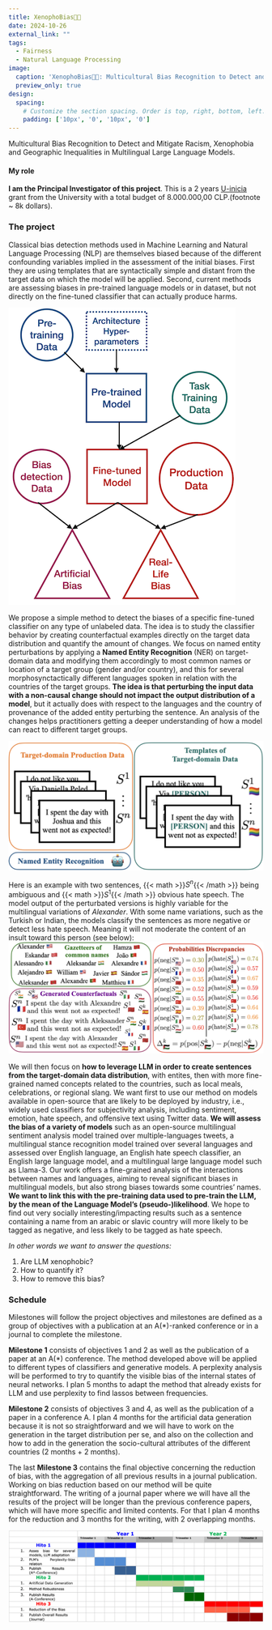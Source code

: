 ```yaml
---
title: XenophoBias🏳️‍🌈
date: 2024-10-26
external_link: ""
tags:
  - Fairness
  - Natural Language Processing
image:
  caption: 'XenophoBias🏳️‍🌈: Multicultural Bias Recognition to Detect and Mitigate Racism, Xenophobia and Geographic Inequalities in Multilingual Large Language Models'
  preview_only: true
design:
  spacing:
    # Customize the section spacing. Order is top, right, bottom, left.
    padding: ['10px', '0', '10px', '0']
---
```


Multicultural Bias Recognition to Detect and Mitigate Racism, Xenophobia and Geographic Inequalities in Multilingual Large Language Models.

<!--more-->

#### My role

**I am the Principal Investigator of this project**. This is a 2 years [U-inicia](https://uchile.cl/convocatorias/216327/concurso-u-inicia-2024) grant from the University with a total budget of 8.000.000,00 CLP.(footnote ~ 8k dollars). 

### The project 

Classical bias detection methods used in Machine Learning and Natural Language Processing (NLP) are themselves biased because of the different confounding variables implied in the assessment of the initial biases. First they are using templates that are syntactically simple and distant from the target data on which the model will be applied. Second, current methods are assessing biases in pre-trained language models or in dataset, but not directly on the fine-tuned classifier that can actually produce harms.

![counfounding](featured.png)

We propose a simple method to detect the biases of a specific fine-tuned classifier on any type of unlabeled data. The idea is to study the classifier behavior by creating counterfactual examples directly on the target data distribution and quantify the amount of changes. We focus on named entity perturbations by applying a **Named Entity Recognition** (NER) on target-domain data and modifying them accordingly to most common names or location of a target group (gender and/or country), and this for several morphosynctactically different languages spoken in relation with the countries of the target groups. **The idea is that perturbing the input data with a non-causal change should not impact the output distribution of a model**, but it actually does with respect to the languages and the country of provenance of the added entity perturbing the sentence. An analysis of the changes helps practitioners getting a deeper understanding of how a model can react to different target groups. 

![overall](figure_v9_1.png "We use the target-domain data to create templates.")

Here is an example with two sentences, {{< math >}}$S^n${{< /math >}} being ambiguous and {{< math >}}$S^1${{< /math >}} obvious hate speech. The model output of the perturbated versions is highly variable for the multilingual variations of *Alexander*. With some name variations, such as the Turkish or Indian, the models classify the sentences as more negative or detect less hate speech. Meaning it will not moderate the content of an insult toward this person (see below): 
![overall](figure_v9_2.png "The templates obtained from target-domain data are filled with common names from various countries. The difference in the model's output is significative of a bias regarding the names.")

We will then focus on **how to leverage LLM in order to create sentences from the target-domain data distribution**, with entites, then with more fine-grained named concepts related to the countries, such as local meals, celebrations, or regional slang.
We want first to use our method on models available in open-source that are likely to be deployed by industry, i.e., widely used classifiers for subjectivity analysis, including sentiment, emotion, hate speech, and offensive text using Twitter data. **We will assess the bias of a variety of models** such as an open-source multilingual sentiment analysis model trained over multiple-languages tweets, a multilingual stance recognition model trained over several languages and assessed over English language, an English hate speech classifier, an English large language model, and a multilingual large language model such as Llama-3.
Our work offers a fine-grained analysis of the interactions between names and languages, aiming to reveal significant biases in multilingual models, but also strong biases towards some countries’ names. **We want to link this with the pre-training data used to pre-train the LLM, by the mean of the Language Model’s (pseudo-)likelihood**. We hope to find out very socially interesting/impacting results such as a sentence containing a name from an arabic or slavic country will more likely to be tagged as negative, and less likely to be tagged as hate speech.

*In other words we want to answer the questions:* 
1. Are LLM xenophobic? 
2. How to quantify it? 
3. How to remove this bias?

### Schedule 

Milestones will follow the project objectives and milestones are defined as a group of objectives with a publication at an A(\*)-ranked conference or in a journal to complete the milestone. 

**Milestone 1** consists of objectives 1 and 2 as well as the publication of a paper at an A(\*) conference. The method developed above will be applied to different types of classifiers and generative models. A perplexity analysis will be performed to try to quantify the visible bias of the internal states of neural networks. I plan 5 months to adapt the method that already exists for LLM and use perplexity to find lassos between frequencies. 

**Milestone 2** consists of objectives 3 and 4, as well as the publication of a paper in a conference A. I plan 4 months for the artificial data generation because it is not so straightforward and we will have to work on the generation in the target distribution per se, and also on the collection and how to add in the generation the socio-cultural attributes of the different countries (2 months + 2 months). 

The last **Milestone 3** contains the final objective concerning the reduction of bias, with the aggregation of all previous results in a journal publication.  Working on bias reduction based on our method will be quite straightforward. The writing of a journal paper where we will have all the results of the project will be longer than the previous conference papers, which will have more specific and limited contents. For that I plan 4 months for the reduction and 3 months for the writing, with 2 overlapping months.  

![gantt](gantt.png)